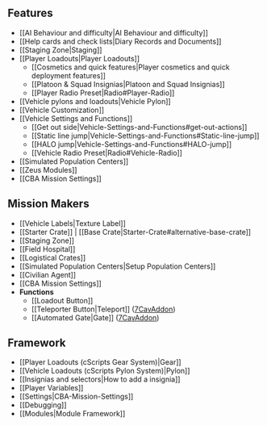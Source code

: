 ## Features
* [[AI Behaviour and difficulty|AI Behaviour and difficulty]]
* [[Help cards and check lists|Diary Records and Documents]]
* [[Staging Zone|Staging]]
* [[Player Loadouts|Player Loadouts]]
  * [[Cosmetics and quick features|Player cosmetics and quick deployment features]]
  * [[Platoon & Squad Insignias|Platoon and Squad Insignias]]
  * [[Player Radio Preset|Radio#Player-Radio]]
* [[Vehicle pylons and loadouts|Vehicle Pylon]]
* [[Vehicle Customization]]
* [[Vehicle Settings and Functions]]
  * [[Get out side|Vehicle-Settings-and-Functions#get-out-actions]]
  * [[Static line jump|Vehicle-Settings-and-Functions#Static-line-jump]]
  * [[HALO jump|Vehicle-Settings-and-Functions#HALO-jump]]
  * [[Vehicle Radio Preset|Radio#Vehicle-Radio]]
* [[Simulated Population Centers]]
* [[Zeus Modules]]
* [[CBA Mission Settings]]

## Mission Makers
* [[Vehicle Labels|Texture Label]]
* [[Starter Crate]] | [[Base Crate|Starter-Crate#alternative-base-crate]]
* [[Staging Zone]]
* [[Field Hospital]]
* [[Logistical Crates]]
* [[Simulated Population Centers|Setup Population Centers]]
* [[Civilian Agent]]
* [[CBA Mission Settings]]
* **Functions**
  * [[Loadout Button]]
  * [[Teleporter Button|Teleport]] ([7CavAddon](https://github.com/7Cav/CavAddon/wiki/Teleport/))
  * [[Automated Gate|Gate]] ([7CavAddon](https://github.com/7Cav/CavAddon/wiki/Gate/))

## Framework
* [[Player Loadouts (cScripts Gear System)|Gear]]
* [[Vehicle Loadouts (cScripts Pylon System)|Pylon]]
* [[Insignias and selectors|How to add a insignia]]
* [[Player Variables]]
* [[Settings|CBA-Mission-Settings]]
* [[Debugging]]
* [[Modules|Module Framework]]